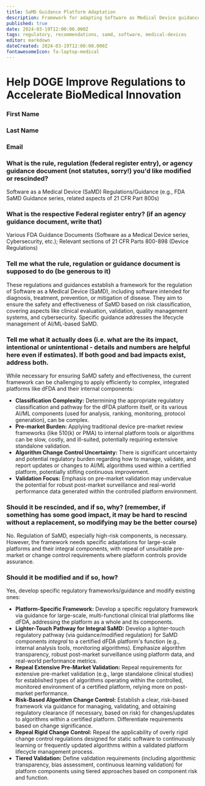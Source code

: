 ```yaml
---
title: SaMD Guidance Platform Adaptation
description: Framework for adapting Software as Medical Device guidance for dFDA platform integration
published: true
date: 2024-03-19T12:00:00.000Z
tags: regulatory, recommendations, samd, software, medical-devices
editor: markdown
dateCreated: 2024-03-19T12:00:00.000Z
fontawesomeIcon: fa-laptop-medical
---
```


# Help DOGE Improve Regulations to Accelerate BioMedical Innovation

### First Name

### Last Name

### Email

### What is the rule, regulation (federal register entry), or agency guidance document (not statutes, sorry!) you'd like modified or rescinded?

Software as a Medical Device (SaMD) Regulations/Guidance (e.g., FDA SaMD Guidance series, related aspects of 21 CFR Part 800s)

### What is the respective Federal register entry? (if an agency guidance document, write that)

Various FDA Guidance Documents (Software as a Medical Device series, Cybersecurity, etc.); Relevant sections of 21 CFR Parts 800-898 (Device Regulations)

### Tell me what the rule, regulation or guidance document is supposed to do (be generous to it)

These regulations and guidances establish a framework for the regulation of Software as a Medical Device (SaMD), including software intended for diagnosis, treatment, prevention, or mitigation of disease. They aim to ensure the safety and effectiveness of SaMD based on risk classification, covering aspects like clinical evaluation, validation, quality management systems, and cybersecurity. Specific guidance addresses the lifecycle management of AI/ML-based SaMD.

### Tell me what it actually does (i.e. what are the its impact, intentional or unintentional - details and numbers are helpful here even if estimates). If both good and bad impacts exist, address both.

While necessary for ensuring SaMD safety and effectiveness, the current framework can be challenging to apply efficiently to complex, integrated platforms like dFDA and their internal components:
*   **Classification Complexity:** Determining the appropriate regulatory classification and pathway for the dFDA platform itself, or its various AI/ML components (used for analysis, ranking, monitoring, protocol generation), can be complex.
*   **Pre-market Burden:** Applying traditional device pre-market review frameworks (like 510(k) or PMA) to internal platform tools or algorithms can be slow, costly, and ill-suited, potentially requiring extensive standalone validation.
*   **Algorithm Change Control Uncertainty:** There is significant uncertainty and potential regulatory burden regarding how to manage, validate, and report updates or changes to AI/ML algorithms used within a certified platform, potentially stifling continuous improvement.
*   **Validation Focus:** Emphasis on pre-market validation may undervalue the potential for robust post-market surveillance and real-world performance data generated within the controlled platform environment.

### Should it be rescinded, and if so, why? (remember, if something has some good impact, it may be hard to rescind without a replacement, so modifying may be the better course)

No. Regulation of SaMD, especially high-risk components, is necessary. However, the framework needs specific adaptations for large-scale platforms and their integral components, with repeal of unsuitable pre-market or change control requirements where platform controls provide assurance.

### Should it be modified and if so, how?

Yes, develop specific regulatory frameworks/guidance and modify existing ones:
*   **Platform-Specific Framework:** Develop a specific regulatory framework via guidance for large-scale, multi-functional clinical trial platforms like dFDA, addressing the platform as a whole and its components.
*   **Lighter-Touch Pathway for Integral SaMD:** Develop a lighter-touch regulatory pathway (via guidance/modified regulation) for SaMD components *integral* to a certified dFDA platform's function (e.g., internal analysis tools, monitoring algorithms). Emphasize algorithm transparency, robust post-market surveillance using platform data, and real-world performance metrics.
*   **Repeal Extensive Pre-Market Validation:** Repeal requirements for extensive pre-market validation (e.g., large standalone clinical studies) for established types of algorithms operating within the controlled, monitored environment of a certified platform, relying more on post-market performance.
*   **Risk-Based Algorithm Change Control:** Establish a clear, risk-based framework via guidance for managing, validating, and obtaining regulatory clearance (if necessary, based on risk) for changes/updates to algorithms within a certified platform. Differentiate requirements based on change significance.
*   **Repeal Rigid Change Control:** Repeal the applicability of overly rigid change control regulations designed for static software to continuously learning or frequently updated algorithms within a validated platform lifecycle management process.
*   **Tiered Validation:** Define validation requirements (including algorithmic transparency, bias assessment, continuous learning validation) for platform components using tiered approaches based on component risk and function. 
